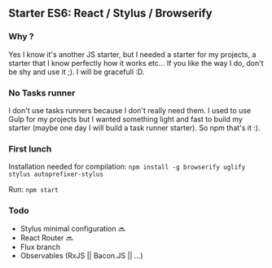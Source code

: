 ## Starter ES6: React / Stylus / Browserify

### Why ?
Yes I know it's another JS starter, but I needed a starter for my projects, a starter that I know perfectly how it works etc... If you like the way I do, don't be shy and use it ;). I will be gracefull :D.

### No Tasks runner
I don't use tasks runners because I don't really need them. I used to use Gulp for my projects but I wanted something light and fast to build my starter (maybe one day I will build a task runner starter). So npm that's it :).

### First lunch
Installation needed for compilation:
`npm install -g browserify uglify stylus autoprefixer-stylus` 

Run:
`npm start`

### Todo
* Stylus minimal configuration :soon:
* React Router :soon:
* Flux branch
* Observables (RxJS || Bacon.JS || ...)
